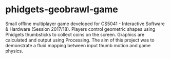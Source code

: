 # phidgets-geobrawl-game

Small offline multiplayer game developed for CS5041 - Interactive Software & Hardware (Session 2017/18). 
Players control geometric shapes using Phidgets thumbsticks to collect coins on the screen. 
Graphics are calculated and output using Processing. 
The aim of this project was to demonstrate a fluid mapping between input thumb motion and game physics. 
